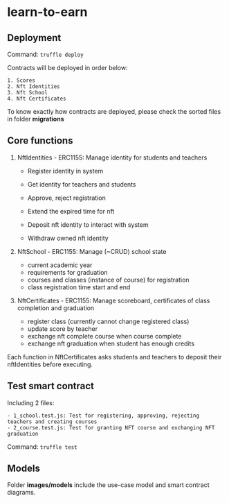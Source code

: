 # learn-to-earn

## Deployment

Command: `truffle deploy`

Contracts will be deployed in order below:

    1. Scores
    2. Nft Identities
    3. Nft School
    4. Nft Certificates

To know exactly how contracts are deployed, please check the sorted files in folder **migrations**

## Core functions

1. NftIdentities - ERC1155: Manage identity for students and teachers

   - Register identity in system
   - Get identity for teachers and students

   - Approve, reject registration
   - Extend the expired time for nft

   - Deposit nft identity to interact with system
   - Withdraw owned nft identity

2. NftSchool - ERC1155: Manage (~CRUD) school state

   - current academic year
   - requirements for graduation
   - courses and classes (instance of course) for registration
   - class registration time start and end

3. NftCertificates - ERC1155: Manage scoreboard, certificates of class completion and graduation
   - register class (currently cannot change registered class)
   - update score by teacher
   - exchange nft complete course when course complete
   - exchange nft graduation when student has enough credits

Each function in NftCertificates asks students and teachers to deposit their nftIdentities before executing.

## Test smart contract

Including 2 files:

    - 1_school.test.js: Test for registering, approving, rejecting teachers and creating courses
    - 2_course.test.js: Test for granting NFT course and exchanging NFT graduation

Command: `truffle test`

## Models

Folder **images/models** include the use-case model and smart contract diagrams.
